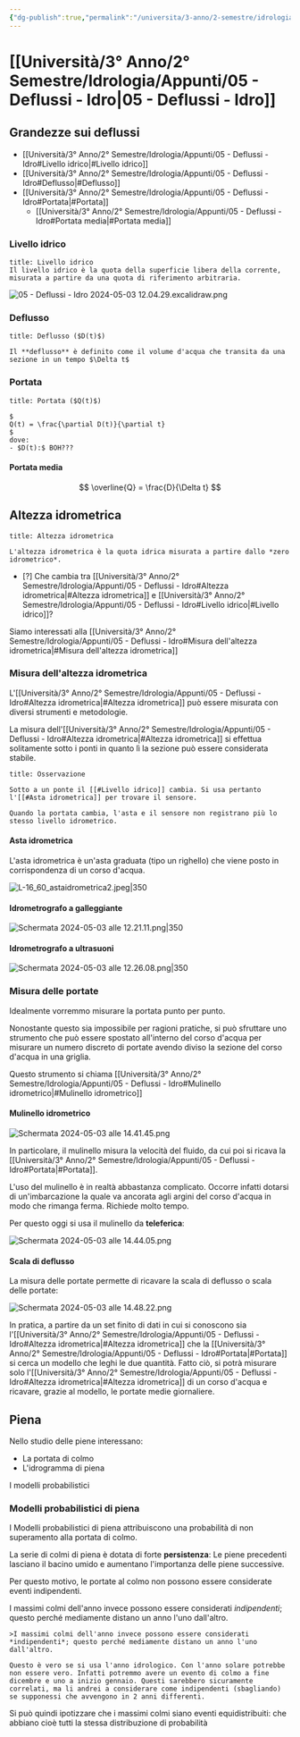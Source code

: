 ```yaml
---
{"dg-publish":true,"permalink":"/universita/3-anno/2-semestre/idrologia/appunti/05-deflussi-idro/","tags":["UNI"]}
---
```


# [[Università/3° Anno/2° Semestre/Idrologia/Appunti/05 - Deflussi - Idro\|05 - Deflussi - Idro]]




## Grandezze sui deflussi

- [[Università/3° Anno/2° Semestre/Idrologia/Appunti/05 - Deflussi - Idro#Livello idrico\|#Livello idrico]]
- [[Università/3° Anno/2° Semestre/Idrologia/Appunti/05 - Deflussi - Idro#Deflusso\|#Deflusso]]
- [[Università/3° Anno/2° Semestre/Idrologia/Appunti/05 - Deflussi - Idro#Portata\|#Portata]]
	- [[Università/3° Anno/2° Semestre/Idrologia/Appunti/05 - Deflussi - Idro#Portata media\|#Portata media]]

### Livello idrico

```ad-Definizione
title: Livello idrico
Il livello idrico è la quota della superficie libera della corrente, misurata a partire da una quota di riferimento arbitraria.

```

![05 - Deflussi - Idro 2024-05-03 12.04.29.excalidraw.png](/img/user/Excalidraw/05%20-%20Deflussi%20-%20Idro%202024-05-03%2012.04.29.excalidraw.png)


### Deflusso

```ad-Definizione
title: Deflusso ($D(t)$)

Il **deflusso** è definito come il volume d'acqua che transita da una sezione in un tempo $\Delta t$

```

### Portata

```ad-Definizione
title: Portata ($Q(t)$)

$
Q(t) = \frac{\partial D(t)}{\partial t}
$
dove:
- $D(t):$ BOH???
```

#### Portata media

$$
\overline{Q} = \frac{D}{\Delta t}
$$
## Altezza idrometrica

```ad-Definizione
title: Altezza idrometrica

L'altezza idrometrica è la quota idrica misurata a partire dallo *zero idrometrico*.

```

- [?] Che cambia tra [[Università/3° Anno/2° Semestre/Idrologia/Appunti/05 - Deflussi - Idro#Altezza idrometrica\|#Altezza idrometrica]] e [[Università/3° Anno/2° Semestre/Idrologia/Appunti/05 - Deflussi - Idro#Livello idrico\|#Livello idrico]]?

Siamo interessati alla [[Università/3° Anno/2° Semestre/Idrologia/Appunti/05 - Deflussi - Idro#Misura dell'altezza idrometrica\|#Misura dell'altezza idrometrica]]

### Misura dell'altezza idrometrica

L'[[Università/3° Anno/2° Semestre/Idrologia/Appunti/05 - Deflussi - Idro#Altezza idrometrica\|#Altezza idrometrica]] può essere misurata con diversi strumenti e metodologie.

La misura dell'[[Università/3° Anno/2° Semestre/Idrologia/Appunti/05 - Deflussi - Idro#Altezza idrometrica\|#Altezza idrometrica]] si effettua solitamente sotto i ponti in quanto lì la sezione può essere considerata stabile.

```ad-note
title: Osservazione

Sotto a un ponte il [[#Livello idrico]] cambia. Si usa pertanto l'[[#Asta idrometrica]] per trovare il sensore.

Quando la portata cambia, l'asta e il sensore non registrano più lo stesso livello idrometrico.

```


#### Asta idrometrica

L'asta idrometrica è un'asta graduata (tipo un righello) che viene posto in corrispondenza di un corso d'acqua.

![L-16_60_astaidrometrica2.jpeg|350](/img/user/Universit%C3%A0/3%C2%B0%20Anno/2%C2%B0%20Semestre/Idrologia/Appunti/allegati/L-16_60_astaidrometrica2.jpeg)

#### Idrometrografo a galleggiante

![Schermata 2024-05-03 alle 12.21.11.png|350](/img/user/Universit%C3%A0/3%C2%B0%20Anno/2%C2%B0%20Semestre/Idrologia/Appunti/allegati/allegati/Schermata%202024-05-03%20alle%2012.21.11.png)

#### Idrometrografo a ultrasuoni


![Schermata 2024-05-03 alle 12.26.08.png|350](/img/user/Universit%C3%A0/3%C2%B0%20Anno/2%C2%B0%20Semestre/Idrologia/Appunti/allegati/Schermata%202024-05-03%20alle%2012.26.08.png)

### Misura delle portate

Idealmente vorremmo misurare la portata punto per punto.

Nonostante questo sia impossibile per ragioni pratiche, si può sfruttare uno strumento che può essere spostato all'interno del corso d'acqua per misurare un numero discreto di portate avendo diviso la sezione del corso d'acqua in una griglia.

Questo strumento si chiama [[Università/3° Anno/2° Semestre/Idrologia/Appunti/05 - Deflussi - Idro#Mulinello idrometrico\|#Mulinello idrometrico]]


#### Mulinello idrometrico

![Schermata 2024-05-03 alle 14.41.45.png](/img/user/Universit%C3%A0/3%C2%B0%20Anno/2%C2%B0%20Semestre/Idrologia/Appunti/allegati/Schermata%202024-05-03%20alle%2014.41.45.png)

In particolare, il mulinello misura la velocità del fluido, da cui poi si ricava la [[Università/3° Anno/2° Semestre/Idrologia/Appunti/05 - Deflussi - Idro#Portata\|#Portata]].

L'uso del mulinello è in realtà abbastanza complicato. Occorre infatti dotarsi di un'imbarcazione la quale va ancorata agli argini del corso d'acqua in modo che rimanga ferma. Richiede molto tempo.

Per questo oggi si usa il mulinello da **teleferica**:

![Schermata 2024-05-03 alle 14.44.05.png](/img/user/Universit%C3%A0/3%C2%B0%20Anno/2%C2%B0%20Semestre/Idrologia/Appunti/allegati/Schermata%202024-05-03%20alle%2014.44.05.png)


#### Scala di deflusso

La misura delle portate permette di ricavare la scala di deflusso o scala delle portate:

![Schermata 2024-05-03 alle 14.48.22.png](/img/user/Universit%C3%A0/3%C2%B0%20Anno/2%C2%B0%20Semestre/Idrologia/Appunti/allegati/Schermata%202024-05-03%20alle%2014.48.22.png)

In pratica, a partire da un set finito di dati in cui si conoscono sia l'[[Università/3° Anno/2° Semestre/Idrologia/Appunti/05 - Deflussi - Idro#Altezza idrometrica\|#Altezza idrometrica]] che la [[Università/3° Anno/2° Semestre/Idrologia/Appunti/05 - Deflussi - Idro#Portata\|#Portata]] si cerca un modello che leghi le due quantità. Fatto ciò, si potrà misurare solo l'[[Università/3° Anno/2° Semestre/Idrologia/Appunti/05 - Deflussi - Idro#Altezza idrometrica\|#Altezza idrometrica]] di un corso d'acqua e ricavare, grazie al modello, le portate medie giornaliere.

## Piena

Nello studio delle piene interessano:
- La portata di colmo
- L'idrogramma di piena

I modelli probabilistici 

### Modelli probabilistici di piena

I Modelli probabilistici di piena attribuiscono una probabilità di non superamento alla portata di colmo.

La serie di colmi di piena è dotata di forte **persistenza**: Le piene precedenti lasciano il bacino umido e aumentano l'importanza delle piene successive.

Per questo motivo, le portate al colmo non possono essere considerate eventi indipendenti.

I massimi colmi dell'anno invece possono essere considerati *indipendenti*; questo perché mediamente distano un anno l'uno dall'altro. 

```ad-attention
>I massimi colmi dell'anno invece possono essere considerati *indipendenti*; questo perché mediamente distano un anno l'uno dall'altro. 

Questo è vero se si usa l'anno idrologico. Con l'anno solare potrebbe non essere vero. Infatti potremmo avere un evento di colmo a fine dicembre e uno a inizio gennaio. Questi sarebbero sicuramente correlati, ma li andrei a considerare come indipendenti (sbagliando) se supponessi che avvengono in 2 anni differenti.
```

Si può quindi ipotizzare che i massimi colmi siano eventi equidistribuiti: che abbiano cioè tutti la stessa distribuzione di probabilità


